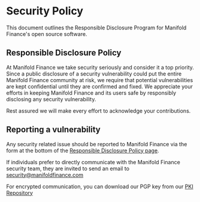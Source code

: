 # Security Policy

This document outlines the Responsible Disclosure Program for Manifold Finance's open source software.

## Responsible Disclosure Policy

At Manifold Finance we take security seriously and consider it a top priority. Since a
public disclosure of a security vulnerability could put the entire Manifold Finance
community at risk, we require that potential vulnerabilities are kept
confidential until they are confirmed and fixed. We appreciate your efforts in
keeping Manifold Finance and its users safe by responsibly disclosing any security
vulnerability. 

Rest assured we will make every effort to acknowledge your contributions.

## Reporting a vulnerability

Any security related issue should be reported to Manifold Finance via the form at the
bottom of the [Responsible Disclosure Policy
page](https://manifoldfinance.com/responsible-disclosure-policy/).

If individuals prefer to directly communicate with the Manifold Finance security team,
they are invited to send an email to security@manifoldfinance.com

For encrypted communication, you can download our PGP key from our [PKI Repository](https://github.com/manifoldfinance/pki)
